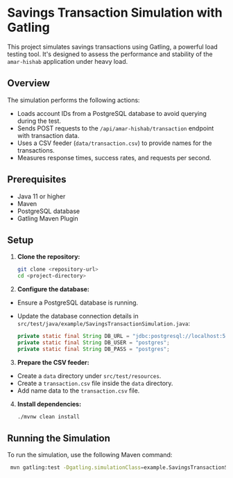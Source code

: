 # Savings Transaction Simulation with Gatling

This project simulates savings transactions using Gatling, a powerful load testing tool. It's designed to assess the performance and stability of the `amar-hishab` application under heavy load.

## Overview

The simulation performs the following actions:

- Loads account IDs from a PostgreSQL database to avoid querying during the test.
- Sends POST requests to the `/api/amar-hishab/transaction` endpoint with transaction data.
- Uses a CSV feeder (`data/transaction.csv`) to provide names for the transactions.
- Measures response times, success rates, and requests per second.

## Prerequisites

- Java 11 or higher
- Maven
- PostgreSQL database
- Gatling Maven Plugin

## Setup

1.  **Clone the repository:**

    ```bash
    git clone <repository-url>
    cd <project-directory>
    ```

2.  **Configure the database:**

  - Ensure a PostgreSQL database is running.
  - Update the database connection details in `src/test/java/example/SavingsTransactionSimulation.java`:

    ```java
    private static final String DB_URL = "jdbc:postgresql://localhost:5433/amar_hishab";
    private static final String DB_USER = "postgres";
    private static final String DB_PASS = "postgres";
    ```

3.  **Prepare the CSV feeder:**

  - Create a `data` directory under `src/test/resources`.
  - Create a `transaction.csv` file inside the `data` directory.
  - Add name data to the `transaction.csv` file.

4.  **Install dependencies:**

    ```bash
    ./mvnw clean install
    ```

## Running the Simulation

To run the simulation, use the following Maven command:
```bash
 mvn gatling:test -Dgatling.simulationClass=example.SavingsTransactionSimulation